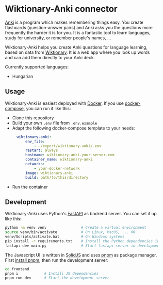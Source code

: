 # Wiktionary-Anki connector


[Anki](https://apps.ankiweb.net/) is a program which makes remembering things
easy. You create flashcards (question-answer pairs) and Anki asks you the
questions more frequently the harder it is for you. It is a fantastic tool to
learn languages, study for university, or remember people's names, ...

Wiktionary-Anki helps you create Anki questions for language learning, based on
data from [Wiktionary](https://www.wiktionary.org/). It is a web app where you
look up words and can add them directly to your Anki deck.

Currently supported languages:

* Hungarian


## Usage

Wiktionary-Anki is easiest deployed with [Docker](https://www.docker.com/).
If you use [docker-compose](https://docs.docker.com/compose/), you can run it like this:

* Clone this repository
* Build your own `.env` file from `.env.example`
* Adapt the following docker-compose template to your needs:
  ```yaml
    wiktionary-anki:
        env_file:
            - ~/export/wiktionary-anki/.env
        restart: always
        hostname: wiktionary-anki.your-server.com
        container_name: wiktionary-anki
        networks:
            - your-docker-network
        image: wiktionary-anki
        build: path/to/this/directory
  ```
* Run the container


## Development

Wiktionary-Anki uses Python's [FastAPI](https://fastapi.tiangolo.com/) as backend server.
You can set it up like this:

```bash
python -m venv venv                # Create a virtual environment
source venv/bin/activate           # On Linux, MacOS, ... OR
venv/Scripts/activate.bat          # On Windows systems
pip install -r requirements.txt    # Install the Python dependencies into the venv
fastapi dev main.py                # Start fastapi server in development mode
```

The Javascript UI is written in [SolidJS](https://www.solidjs.com/) and uses
[pnpm](https://pnpm.io/) as package manager. First [install
pnpm](https://pnpm.io/installation), then run the development server:

```bash
cd frontend
pnpm i            # Install JS dependencies
pnpm run dev      # Start the development server
```
